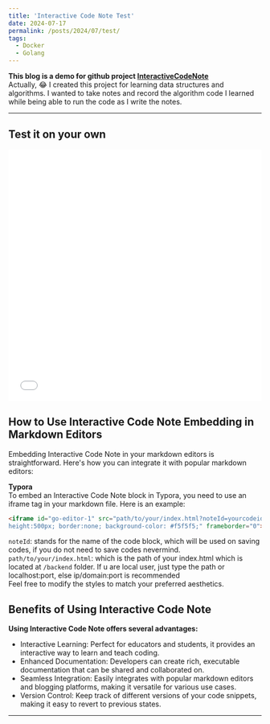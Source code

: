 ```yaml
---
title: 'Interactive Code Note Test'
date: 2024-07-17
permalink: /posts/2024/07/test/
tags:
  - Docker 
  - Golang
---
```

**This blog is a demo for github project [InteractiveCodeNote](https://github.com/zhuchangyi/InteractiveCodeNote)**  
Actually, 😂 I created this project for learning data structures and algorithms. I wanted to take notes and record the algorithm code I learned while being able to run the code as I write the notes.

---
## Test it on your own
<iframe id="go-editor-1" src="/assets/go-editors.html?noteId=Test" style="width:100%; height:500px; border:none;" frameborder="0"></iframe>

## How to Use Interactive Code Note Embedding in Markdown Editors
Embedding Interactive Code Note in your markdown editors is straightforward. Here's how you can integrate it with popular markdown editors:

**Typora**  
To embed an Interactive Code Note block in Typora, you need to use an iframe tag in your markdown file. Here is an example:
```html
<iframe id="go-editor-1" src="path/to/your/index.html?noteId=yourcodeid" style="width:100%;         
height:500px; border:none; background-color: #f5f5f5;" frameborder="0"></iframe>
```
`noteId`: stands for the name of the code block, which will be used on saving  codes, if you do not need to save codes nevermind.  
`path/to/your/index.html`: which is the path of your index.html which is located at `/backend` folder.
If u are local user, just type the path or localhost:port, else ip/domain:port is recommended  
Feel free to modify the styles to match your preferred aesthetics.  
 
## Benefits of Using Interactive Code Note
**Using Interactive Code Note offers several advantages:**

- Interactive Learning: Perfect for educators and students, it provides an interactive way to learn and teach coding.
- Enhanced Documentation: Developers can create rich, executable documentation that can be shared and collaborated on.
- Seamless Integration: Easily integrates with popular markdown editors and blogging platforms, making it versatile for various use cases.
- Version Control: Keep track of different versions of your code snippets, making it easy to revert to previous states.  

------
